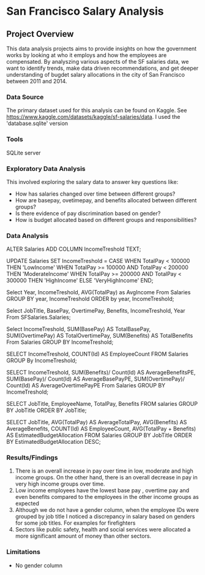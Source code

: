 # San Francisco Salary Analysis

## Project Overview

This data analysis projects aims to provide insights on how the government works by looking at who it employs and how the employees are compensated. By analyszing various aspects of the SF salaries data, we want to identify trends, make data driven recommendations, and get deeper understanding of bugdet salary allocations in the city of San Francisco between 2011 and 2014.

### Data Source

The primary dataset used for this analysis can be found on Kaggle. See [](https://www.kaggle.com/datasets/kaggle/sf-salaries/data)https://www.kaggle.com/datasets/kaggle/sf-salaries/data. 
I used the 'database.sqlite' version

### Tools

SQLite server

### Exploratory Data Analysis 

This involved exploring the salary data to answer key questions like:

- How has salaries changed over time between different groups?
- How are basepay, ovetimepay, and benefits allocated between different groups?
- Is there evidence of pay discrimination based on gender?
- How is budget allocated based on different groups and responsibilities?

### Data Analysis

ALTER Salaries
ADD COLUMN IncomeTreshold TEXT;

UPDATE Salaries
SET IncomeTreshold = 
CASE 
WHEN TotalPay < 100000 THEN 'LowIncome'
WHEN TotalPay >= 100000 AND TotalPay < 200000 THEN 'ModerateIncome'
WHEN TotalPay >= 200000 AND TotalPay < 300000 THEN 'HighIncome'
ELSE 'VeryHighIncome'
END;

Select Year, IncomeTreshold, AVG(TotalPay) as AvgIncome
From Salaries
GROUP BY year, IncomeTreshold
ORDER by year, IncomeTreshold;

Select JobTitle, BasePay, OvertimePay, Benefits, IncomeTreshold, Year
From SFSalaries.Salaries;

Select IncomeTreshold, SUM(BasePay) AS TotalBasePay, SUM(OvertimePay) AS TotalOvertimePay, SUM(Benefits) AS TotalBenefits
From Salaries
GROUP BY IncomeTreshold;

SELECT IncomeTreshold, COUNT(Id) AS EmployeeCount
FROM Salaries
GROUP By IncomeTreshold;

SELECT IncomeTreshold, SUM(Benefits)/ Count(Id) AS AverageBenefitsPE, SUM(BasePay)/ Count(Id) AS AverageBasePayPE, SUM(OvertimePay)/ Count(Id) AS AverageOvertimePayPE
From Salaries
GROUP BY IncomeTreshold;

SELECT JobTitle, EmployeeName, TotalPay, Benefits
FROM salaries
GROUP BY JobTitle
ORDER BY JobTitle;

SELECT JobTitle, AVG(TotalPay) AS AverageTotalPay, AVG(Benefits) AS AverageBenefits, COUNT(Id) AS EmployeeCount, AVG(TotalPay + Benefits) AS EstimatedBudgetAllocation
FROM Salaries
GROUP BY JobTitle
ORDER BY EstimatedBudgetAllocation DESC;


### Results/Findings

1. There is an overall increase in pay over time in low, moderate and high income groups. On the other hand, there is an overall decrease in pay in very high income groups over time.
2. Low income employees have the lowest base pay , overtime pay and even benefits compared to the employees in the other income groups as expected
3. Although we do not have a gender column, when the employee IDs were grouped by job title I noticed a discrepancy in salary based on genders for some job titles. For examples for firefighters
4. Sectors like public safety, health and social services were allocated a more significant amount of money than other sectors.

### Limitations 

- No gender column




